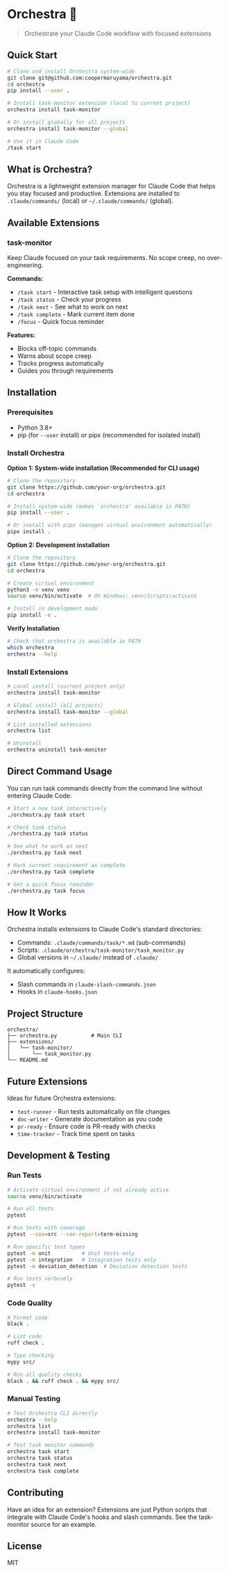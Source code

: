 # Orchestra 🎼

> Orchestrate your Claude Code workflow with focused extensions

## Quick Start

```bash
# Clone and install Orchestra system-wide
git clone git@github.com:coopermaruyama/orchestra.git
cd orchestra
pip install --user .

# Install task-monitor extension (local to current project)
orchestra install task-monitor

# Or install globally for all projects
orchestra install task-monitor --global

# Use it in Claude Code
/task start
```

## What is Orchestra?

Orchestra is a lightweight extension manager for Claude Code that helps you stay focused and productive. Extensions are installed to `.claude/commands/` (local) or `~/.claude/commands/` (global).

## Available Extensions

### task-monitor
Keep Claude focused on your task requirements. No scope creep, no over-engineering.

**Commands:**
- `/task start` - Interactive task setup with intelligent questions
- `/task status` - Check your progress
- `/task next` - See what to work on next
- `/task complete` - Mark current item done
- `/focus` - Quick focus reminder

**Features:**
- Blocks off-topic commands
- Warns about scope creep
- Tracks progress automatically
- Guides you through requirements

## Installation

### Prerequisites
- Python 3.8+
- pip (for `--user` install) or pipx (recommended for isolated install)

### Install Orchestra

**Option 1: System-wide installation (Recommended for CLI usage)**

```bash
# Clone the repository
git clone https://github.com/your-org/orchestra.git
cd orchestra

# Install system-wide (makes 'orchestra' available in PATH)
pip install --user .

# Or install with pipx (manages virtual environment automatically)
pipx install .
```

**Option 2: Development installation**

```bash
# Clone the repository
git clone https://github.com/your-org/orchestra.git
cd orchestra

# Create virtual environment
python3 -m venv venv
source venv/bin/activate  # On Windows: venv\Scripts\activate

# Install in development mode
pip install -e .
```

**Verify Installation**

```bash
# Check that orchestra is available in PATH
which orchestra
orchestra --help
```

### Install Extensions

```bash
# Local install (current project only)
orchestra install task-monitor

# Global install (all projects)
orchestra install task-monitor --global

# List installed extensions
orchestra list

# Uninstall
orchestra uninstall task-monitor
```

## Direct Command Usage

You can run task commands directly from the command line without entering Claude Code:

```bash
# Start a new task interactively
./orchestra.py task start

# Check task status
./orchestra.py task status

# See what to work on next
./orchestra.py task next

# Mark current requirement as complete
./orchestra.py task complete

# Get a quick focus reminder
./orchestra.py task focus
```

## How It Works

Orchestra installs extensions to Claude Code's standard directories:
- Commands: `.claude/commands/task/*.md` (sub-commands)
- Scripts: `.claude/orchestra/task-monitor/task_monitor.py`
- Global versions in `~/.claude/` instead of `.claude/`

It automatically configures:
- Slash commands in `claude-slash-commands.json`
- Hooks in `claude-hooks.json`

## Project Structure

```
orchestra/
├── orchestra.py           # Main CLI
├── extensions/
│   └── task-monitor/
│       └── task_monitor.py
└── README.md
```

## Future Extensions

Ideas for future Orchestra extensions:
- `test-runner` - Run tests automatically on file changes
- `doc-writer` - Generate documentation as you code
- `pr-ready` - Ensure code is PR-ready with checks
- `time-tracker` - Track time spent on tasks

## Development & Testing

### Run Tests

```bash
# Activate virtual environment if not already active
source venv/bin/activate

# Run all tests
pytest

# Run tests with coverage
pytest --cov=src --cov-report=term-missing

# Run specific test types
pytest -m unit          # Unit tests only
pytest -m integration   # Integration tests only
pytest -m deviation_detection  # Deviation detection tests

# Run tests verbosely
pytest -v
```

### Code Quality

```bash
# Format code
black .

# Lint code
ruff check .

# Type checking
mypy src/

# Run all quality checks
black . && ruff check . && mypy src/
```

### Manual Testing

```bash
# Test Orchestra CLI directly
orchestra --help
orchestra list
orchestra install task-monitor

# Test task monitor commands
orchestra task start
orchestra task status
orchestra task next
orchestra task complete
```

## Contributing

Have an idea for an extension? Extensions are just Python scripts that integrate with Claude Code's hooks and slash commands. See the task-monitor source for an example.

## License

MIT
